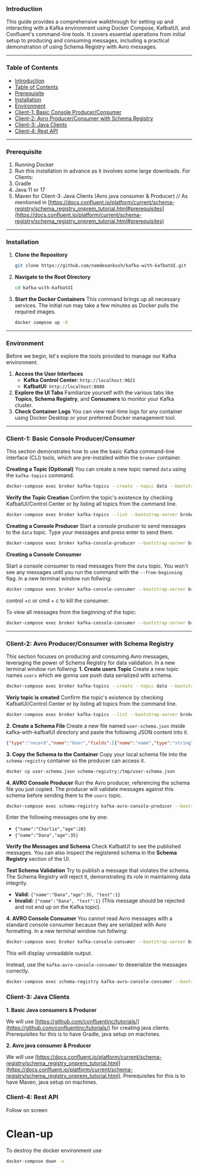 ### Introduction

This guide provides a comprehensive walkthrough for setting up and interacting with a Kafka environment using Docker Compose, KafbatUI, and Confluent's command-line tools. It covers essential operations from initial setup to producing and consuming messages, including a practical demonstration of using Schema Registry with Avro messages.

-----

### Table of Contents

- [Introduction](#introduction)
- [Table of Contents](#table-of-contents)
- [Prerequisite](#Prerequisite)
- [Installation](#installation)
- [Environment](#environment)
- [Client-1: Basic Console Producer/Consumer](#client-1-basic-console-producerconsumer)
- [Client-2: Avro Producer/Consumer with Schema Registry](#client-2-avro-producerconsumer-with-schema-registry)
- [Client-3: Java Clients](#client-3-java-clients)
- [Client-4: Rest API](#client-4-rest-api)

-----

### Prerequisite

1. Running Docker
2. Run this installation in advance as it involves some large downloads.
    For Clients:
3. Gradle
4. Java 11 or 17
5. Maven for Client-3: Java Clients (Avro java consumer & Producer) // As mentioned in [https://docs.confluent.io/platform/current/schema-registry/schema_registry_onprem_tutorial.html#prerequisites](https://docs.confluent.io/platform/current/schema-registry/schema_registry_onprem_tutorial.html#prerequisites)

-----

### Installation

1.  **Clone the Repository**
    ```bash
    git clone https://github.com/namdeoankush/kafka-with-kafbatUI.git
    ```
2.  **Navigate to the Root Directory**
    ```bash
    cd kafka-with-kafbatUI
    ```
3.  **Start the Docker Containers**
    This command brings up all necessary services. The initial run may take a few minutes as Docker pulls the required images.
    ```bash
    docker compose up -d
    ```

-----

### Environment

Before we begin, let's explore the tools provided to manage our Kafka environment.

1.  **Access the User Interfaces**
      * **Kafka Control Center:** `http://localhost:9021`
      * **KafbatUI:** `http://localhost:8080`
2.  **Explore the UI Tabs**
    Familiarize yourself with the various tabs like **Topics**, **Schema Registry**, and **Consumers** to monitor your Kafka cluster.
3.  **Check Container Logs**
    You can view real-time logs for any container using Docker Desktop or your preferred Docker management tool.

-----

### Client-1: Basic Console Producer/Consumer

This section demonstrates how to use the basic Kafka command-line interface (CLI) tools, which are pre-installed within the `broker` container.

**Creating a Topic (Optional)**
You can create a new topic named `data` using the `kafka-topics` command.

```bash
docker-compose exec broker kafka-topics --create --topic data --bootstrap-server broker:9092 --partitions 1 --replication-factor 1
```

**Verify the Topic Creation**
Confirm the topic's existence by checking KafbatUI/Control Center or by listing all topics from the command line.

```bash
docker-compose exec broker kafka-topics --list --bootstrap-server broker:9092
```

**Creating a Console Producer**
Start a console producer to send messages to the `data` topic. Type your messages and press enter to send them.

```bash
docker-compose exec broker kafka-console-producer --bootstrap-server broker:9092 --topic data
```

**Creating a Console Consumer**


Start a console consumer to read messages from the `data` topic. You won't see any messages until you run the command with the `--from-beginning` flag.
In a new terminal window run follwing: 
```bash
docker-compose exec broker kafka-console-consumer --bootstrap-server broker:9092 --topic data
```
control +c or cmd + c to kill the consumer.

To view all messages from the beginning of the topic:

```bash
docker-compose exec broker kafka-console-consumer --bootstrap-server broker:9092 --topic data --from-beginning
```

-----

### Client-2: Avro Producer/Consumer with Schema Registry

This section focuses on producing and consuming Avro messages, leveraging the power of Schema Registry for data validation.
In a new terminal window run follwing: 
**1. Create users Topic**
Create a new topic names `users` which we gonna use push data serialized with schema.

```bash
docker-compose exec broker kafka-topics --create --topic data --bootstrap-server broker:9092 --partitions 1 --replication-factor 1
```

**Veriy topic is created**
Confirm the topic's existence by checking KafbatUI/Control Center or by listing all topics from the command line.

```bash
docker-compose exec broker kafka-topics --list --bootstrap-server broker:9092 |grep users
```

**2. Create a Schema File**
Create a new file named `user-schema.json` inside kafka-with-kafbatUI directory
 and paste the following JSON content into it.

```json
{"type":"record","name":"User","fields":[{"name":"name","type":"string"},{"name":"age","type":"int"}]}
```

**3. Copy the Schema to the Container**
Copy your local schema file into the `schema-registry` container so the producer can access it.

```bash
docker cp user-schema.json schema-registry:/tmp/user-schema.json
```

**4. AVRO Console Producer**
Run the Avro producer, referencing the schema file you just copied. The producer will validate messages against this schema before sending them to the `users` topic.

```bash
docker-compose exec schema-registry kafka-avro-console-producer --bootstrap-server broker:29092 --topic users --property schema.registry.url=http://schema-registry:8081 --property value.schema.file=/tmp/user-schema.json
```

Enter the following messages one by one:

  * `{"name":"Charlie","age":28}`
  * `{"name":"Dana","age":35}`

**Verify the Messages and Schema**
Check KafbatUI to see the published messages. You can also inspect the registered schema in the **Schema Registry** section of the UI.

**Test Schema Validation**
Try to publish a message that violates the schema. The Schema Registry will reject it, demonstrating its role in maintaining data integrity.

  * **Valid:** `{"name":"Dana","age":35, "test":1}`
  * **Invalid:** `{"name":"Dana", "test":1}` (This message should be rejected and not end up on the Kafka topic).

**4. AVRO Console Consumer**
You cannot read Avro messages with a standard console consumer because they are serialized with Avro formatting.
In a new terminal window run follwing: 

```bash
docker-compose exec broker kafka-console-consumer --bootstrap-server broker:9092 --topic users --from-beginning
```

This will display unreadable output.

Instead, use the `kafka-avro-console-consumer` to deserialize the messages correctly.

```bash
docker-compose exec schema-registry kafka-avro-console-consumer --bootstrap-server broker:29092 --topic users --from-beginning --property schema.registry.url=http://schema-registry:8081
```

### Client-3: Java Clients

**1. Basic Java consumers & Producer**

We will use [https://github.com/confluentinc/tutorials/](https://github.com/confluentinc/tutorials/) for creating java clients. Prerequisites for this is to have Gradle, java setup on machines. 

**2. Avro java consumer & Producer**

We will use [https://docs.confluent.io/platform/current/schema-registry/schema_registry_onprem_tutorial.html](https://docs.confluent.io/platform/current/schema-registry/schema_registry_onprem_tutorial.html). Prerequisites for this is to have Maven, java setup on machines.

### Client-4: Rest API
Follow on screen


# Clean-up
To destroy the docker environment use 

```bash
docker-compose down -v
```

